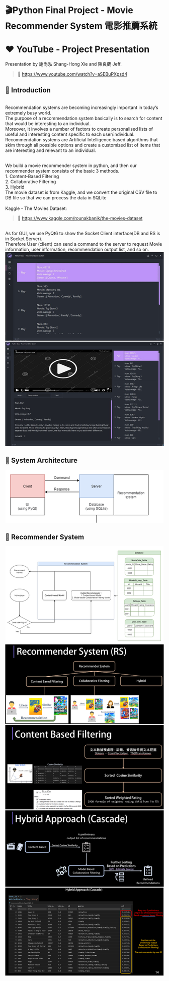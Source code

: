 # :clapper:Python Final Project - Movie Recommender System 電影推薦系統 #

# :heart: YouTube - Project Presentation
Presentation by 謝尚泓 Shang-Hong Xie and 陳良葳 Jeff.
> 🔗 https://www.youtube.com/watch?v=aSEBuPXpsd4

## :dart: Introduction ##
<br />Recommendation systems are becoming increasingly important in today’s extremely busy world.
<br />The purpose of a recommendation system basically is to search for content that would be interesting to an individual. 
<br />Moreover, it involves a number of factors to create personalised lists of useful and interesting content specific to each user/individual. 
<br />Recommendation systems are Artificial Intelligence based algorithms that skim through all possible options and create a customized list of items that are interesting and relevant to an individual.

<br />We build a movie recommender system in python, and then our recommender system consists of the basic 3 methods.
<br />1. Content-Based Filtering
<br />2. Collaborative Filtering
<br />3. Hybrid
<br />The movie dataset is from Kaggle, and we convert the original CSV file to DB file so that we can process the data in SQLite
<br />
<br />Kaggle - The Movies Dataset:
> 🔗 https://www.kaggle.com/rounakbanik/the-movies-dataset

<br />As for GUI, we use PyQt6 to show the Socket Client interface(DB and RS is in Socket Server).
<br />Therefore User (client) can send a command to the server to request Movie information, user information, recommendation output list, and so on.
<br /><img src="./readme_Image/GUI_HomePage.jpg"/>
<br /><img src="./readme_Image/GUI_VideoPage.jpg"/>

## :dart: System Architecture ##
<img src="./readme_Image/SystemArchitecture.png"/>

## :dart: Recommender System ##
<img src="./readme_Image/RecommenderSystem-1.png"/>
<img src="./readme_Image/RecommenderSystem-2.PNG"/>
<img src="./readme_Image/RecommenderSystem-3.PNG"/>
<img src="./readme_Image/RecommenderSystem-4.PNG"/>
<img src="./readme_Image/RecommenderSystem-5.PNG"/>
